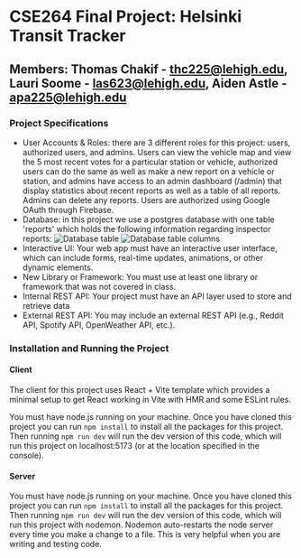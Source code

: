 # CSE264 Final Project: Helsinki Transit Tracker
## Members: Thomas Chakif - thc225@lehigh.edu, Lauri Soome - las623@lehigh.edu, Aiden Astle - apa225@lehigh.edu

### Project Specifications
* User Accounts & Roles: there are 3 different roles for this project: users, authorized users, and admins. Users can view the vehicle map and view the 5 most recent votes for a particular station or vehicle, authorized users can do the same as well as make a new report on a vehicle or station, and admins have access to an admin dashboard (/admin) that display statistics about recent reports as well as a table of all reports. Admins can delete any reports. Users are authorized using Google OAuth through Firebase.
* Database: in this project we use a postgres database with one table 'reports' which holds the following information regarding inspector reports: 
![Database table](https://github.com/cse264/finalproject-fullstack-ThomasChakif/blob/main/img/table.png
)
![Database table columns](https://github.com/cse264/finalproject-fullstack-ThomasChakif/blob/main/img/tableColumns.png)
* Interactive UI: Your web app must have an interactive user interface, which can include forms, real-time updates, animations, or other dynamic elements.
* New Library or Framework: You must use at least one library or framework that was not covered in class.
* Internal REST API: Your project must have an API layer used to store and retrieve data
* External REST API: You may include an external REST API (e.g., Reddit API, Spotify API, OpenWeather API, etc.).


### Installation and Running the Project

#### Client
The client for this project uses React + Vite template which provides a minimal setup to get React working in Vite with HMR and some ESLint rules.

You must have node.js running on your machine. Once you have cloned this project you can run `npm install` to install all the packages for this project. Then running `npm run dev` will run the dev version of this code, which will run this project on localhost:5173 (or at the location specified in the console).

#### Server
You must have node.js running on your machine. Once you have cloned this project you can run `npm install` to install all the packages for this project. Then running `npm run dev` will run the dev version of this code, which will run this project with nodemon. Nodemon auto-restarts the node server every time you make a change to a file. This is very helpful when you are writing and testing code.
